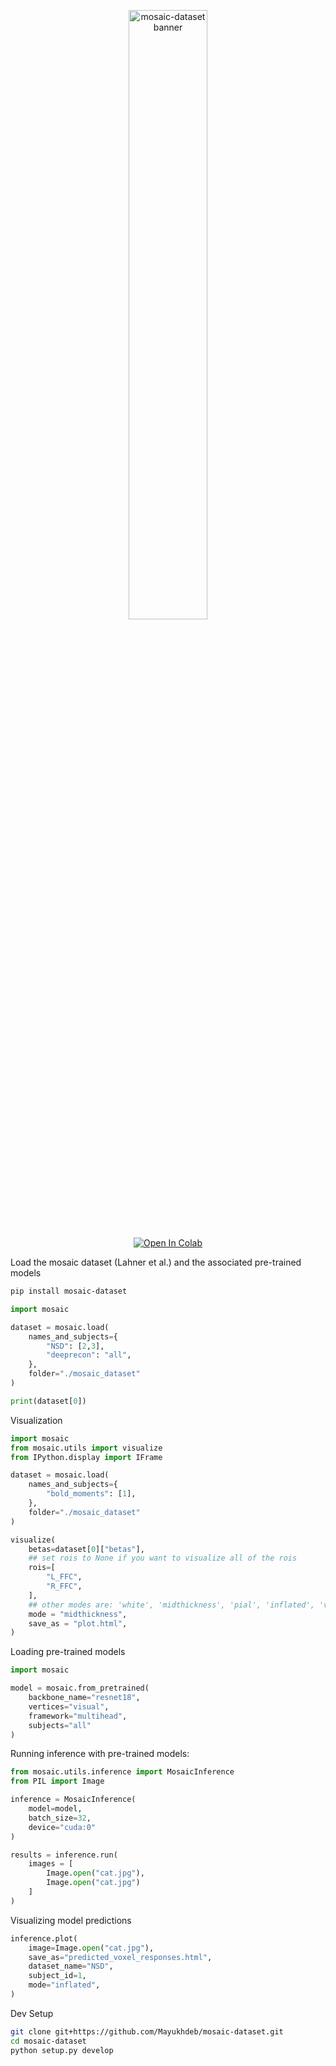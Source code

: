 <p align="center">
    <img src="images/banner.png" alt="mosaic-dataset banner" width="50%">
</p>

<p align="center">
    <a href="https://colab.research.google.com/github/murtylab/mosaic-dataset/blob/master/examples/mosaic-starter.ipynb">
        <img src="https://colab.research.google.com/assets/colab-badge.svg" alt="Open In Colab"/>
    </a>
</p>

Load the mosaic dataset (Lahner et al.) and the associated pre-trained models

```bash
pip install mosaic-dataset
```

```python
import mosaic

dataset = mosaic.load(
    names_and_subjects={
        "NSD": [2,3],
        "deeprecon": "all",
    },
    folder="./mosaic_dataset" 
)

print(dataset[0])
```

Visualization

```python
import mosaic
from mosaic.utils import visualize
from IPython.display import IFrame

dataset = mosaic.load(
    names_and_subjects={
        "bold_moments": [1],
    },
    folder="./mosaic_dataset" 
)

visualize(
    betas=dataset[0]["betas"],
    ## set rois to None if you want to visualize all of the rois
    rois=[
        "L_FFC",
        "R_FFC",
    ],
    ## other modes are: 'white', 'midthickness', 'pial', 'inflated', 'very_inflated', 'flat', 'sphere'
    mode = "midthickness",
    save_as = "plot.html",
)
```
Loading pre-trained models

```python
import mosaic

model = mosaic.from_pretrained(
    backbone_name="resnet18",
    vertices="visual",
    framework="multihead",
    subjects="all"
)
```

Running inference with pre-trained models:

```python
from mosaic.utils.inference import MosaicInference
from PIL import Image

inference = MosaicInference(
    model=model,
    batch_size=32,
    device="cuda:0"
)

results = inference.run(
    images = [
        Image.open("cat.jpg"),
        Image.open("cat.jpg")
    ]
)
```

Visualizing model predictions

```python
inference.plot(
    image=Image.open("cat.jpg"),
    save_as="predicted_voxel_responses.html",
    dataset_name="NSD",
    subject_id=1,
    mode="inflated",
)
```

Dev Setup

```bash
git clone git+https://github.com/Mayukhdeb/mosaic-dataset.git
cd mosaic-dataset
python setup.py develop
```
